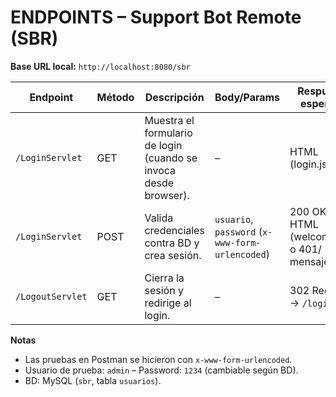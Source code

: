 # ENDPOINTS – Support Bot Remote (SBR)

**Base URL local:** `http://localhost:8080/sbr`

| Endpoint | Método | Descripción | Body/Params | Respuesta esperada |
|---|---|---|---|---|
| `/LoginServlet` | GET | Muestra el formulario de login (cuando se invoca desde browser). | – | HTML (login.jsp) |
| `/LoginServlet` | POST | Valida credenciales contra BD y crea sesión. | `usuario`, `password` (`x-www-form-urlencoded`) | 200 OK + HTML (welcome.jsp) o 401/ mensaje error |
| `/LogoutServlet` | GET | Cierra la sesión y redirige al login. | – | 302 Redirect → `/login.jsp` |

**Notas**
- Las pruebas en Postman se hicieron con `x-www-form-urlencoded`.
- Usuario de prueba: `admin` – Password: `1234` (cambiable según BD).
- BD: MySQL (`sbr`, tabla `usuarios`).
